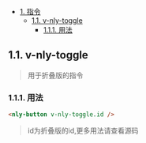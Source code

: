 <!-- TOC -->

- [1. 指令<!-- TOC -->](#1-指令---toc---)
    - [1.1. v-nly-toggle](#11-v-nly-toggle)
        - [1.1.1. 用法](#111-用法)

<!-- /TOC -->

## 1.1. v-nly-toggle

>用于折叠版的指令

### 1.1.1. 用法

```html
<nly-button v-nly-toggle.id />
```

> id为折叠版的id,更多用法请查看源码